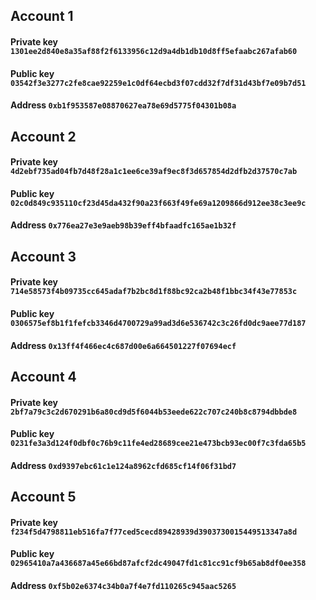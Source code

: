 ## Account 1

#### Private key `1301ee2d840e8a35af88f2f6133956c12d9a4db1db10d8ff5efaabc267afab60`
#### Public key `03542f3e3277c2fe8cae92259e1c0df64ecbd3f07cdd32f7df31d43bf7e09b7d51`
#### Address `0xb1f953587e08870627ea78e69d5775f04301b08a`

## Account 2

#### Private key `4d2ebf735ad04fb7d48f28a1c1ee6ce39af9ec8f3d657854d2dfb2d37570c7ab`
#### Public key `02c0d849c935110cf23d45da432f90a23f663f49fe69a1209866d912ee38c3ee9c`
#### Address `0x776ea27e3e9aeb98b39eff4bfaadfc165ae1b32f`

## Account 3

#### Private key `714e58573f4b09735cc645adaf7b2bc8d1f88bc92ca2b48f1bbc34f43e77853c`
#### Public key `0306575ef8b1f1fefcb3346d4700729a99ad3d6e536742c3c26fd0dc9aee77d187`
#### Address `0x13ff4f466ec4c687d00e6a664501227f07694ecf`

## Account 4

#### Private key `2bf7a79c3c2d670291b6a80cd9d5f6044b53eede622c707c240b8c8794dbbde8`
#### Public key `0231fe3a3d124f0dbf0c76b9c11fe4ed28689cee21e473bcb93ec00f7c3fda65b5`
#### Address `0xd9397ebc61c1e124a8962cfd685cf14f06f31bd7`

## Account 5

#### Private key `f234f5d4798811eb516fa7f77ced5cecd89428939d3903730015449513347a8d`
#### Public key `02965410a7a436687a45e66bd87afcf2dc49047fd1c81cc91cf9b65ab8df0ee358`
#### Address `0xf5b02e6374c34b0a7f4e7fd110265c945aac5265`